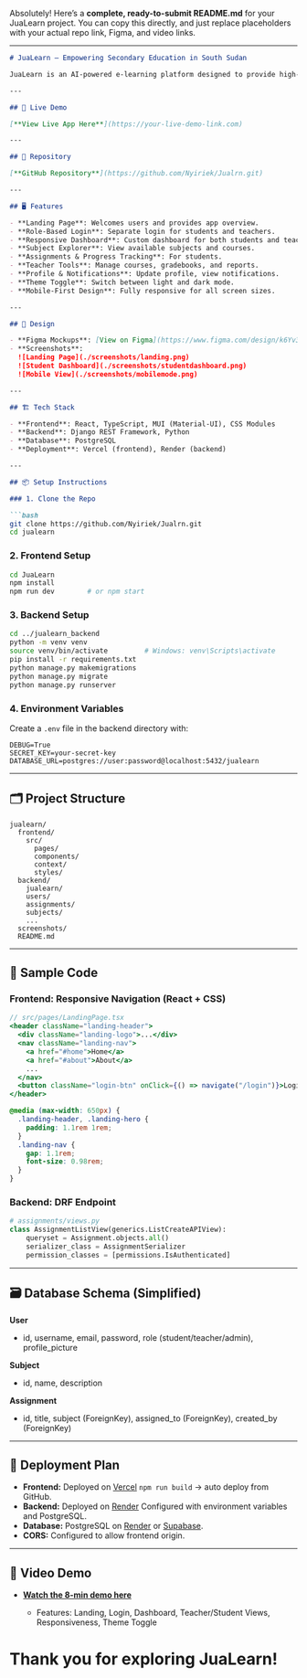 Absolutely! Here’s a **complete, ready-to-submit README.md** for your JuaLearn project.
You can copy this directly, and just replace placeholders with your actual repo link, Figma, and video links.

---

````markdown
# JuaLearn – Empowering Secondary Education in South Sudan

JuaLearn is an AI-powered e-learning platform designed to provide high-quality educational resources for secondary school students and teachers in South Sudan. The platform offers curriculum-aligned courses, interactive lessons, assessments, and progress tracking, all through a modern, responsive web application.

---

## 🚀 Live Demo

[**View Live App Here**](https://your-live-demo-link.com)

---

## 📂 Repository

[**GitHub Repository**](https://github.com/Nyiriek/Jualrn.git)

---

## 🖥️ Features

- **Landing Page**: Welcomes users and provides app overview.
- **Role-Based Login**: Separate login for students and teachers.
- **Responsive Dashboard**: Custom dashboard for both students and teachers.
- **Subject Explorer**: View available subjects and courses.
- **Assignments & Progress Tracking**: For students.
- **Teacher Tools**: Manage courses, gradebooks, and reports.
- **Profile & Notifications**: Update profile, view notifications.
- **Theme Toggle**: Switch between light and dark mode.
- **Mobile-First Design**: Fully responsive for all screen sizes.

---

## 🎨 Design

- **Figma Mockups**: [View on Figma](https://www.figma.com/design/k6Yv3nJTRARvB16VVmGkW2/JuaLearn?t=PWEJQoeGFeT8JZzf-1)
- **Screenshots**:  
  ![Landing Page](./screenshots/landing.png)
  ![Student Dashboard](./screenshots/studentdashboard.png)
  ![Mobile View](./screenshots/mobilemode.png)

---

## 🏗️ Tech Stack

- **Frontend**: React, TypeScript, MUI (Material-UI), CSS Modules
- **Backend**: Django REST Framework, Python
- **Database**: PostgreSQL
- **Deployment**: Vercel (frontend), Render (backend)

---

## 📦 Setup Instructions

### 1. Clone the Repo

```bash
git clone https://github.com/Nyiriek/Jualrn.git
cd jualearn
````

### 2. Frontend Setup

```bash
cd JuaLearn
npm install
npm run dev        # or npm start
```

### 3. Backend Setup

```bash
cd ../jualearn_backend
python -m venv venv
source venv/bin/activate         # Windows: venv\Scripts\activate
pip install -r requirements.txt
python manage.py makemigrations
python manage.py migrate
python manage.py runserver
```

### 4. Environment Variables

Create a `.env` file in the backend directory with:

```
DEBUG=True
SECRET_KEY=your-secret-key
DATABASE_URL=postgres://user:password@localhost:5432/jualearn
```

---

## 🗂️ Project Structure

```
jualearn/
  frontend/
    src/
      pages/
      components/
      context/
      styles/
  backend/
    jualearn/
    users/
    assignments/
    subjects/
    ...
  screenshots/
  README.md
```

---

## 🧩 Sample Code

### Frontend: Responsive Navigation (React + CSS)

```jsx
// src/pages/LandingPage.tsx
<header className="landing-header">
  <div className="landing-logo">...</div>
  <nav className="landing-nav">
    <a href="#home">Home</a>
    <a href="#about">About</a>
    ...
  </nav>
  <button className="login-btn" onClick={() => navigate("/login")}>Login</button>
</header>
```

```css
@media (max-width: 650px) {
  .landing-header, .landing-hero {
    padding: 1.1rem 1rem;
  }
  .landing-nav {
    gap: 1.1rem;
    font-size: 0.98rem;
  }
}
```

### Backend: DRF Endpoint

```python
# assignments/views.py
class AssignmentListView(generics.ListCreateAPIView):
    queryset = Assignment.objects.all()
    serializer_class = AssignmentSerializer
    permission_classes = [permissions.IsAuthenticated]
```

---

## 🗃️ Database Schema (Simplified)

**User**

* id, username, email, password, role (student/teacher/admin), profile\_picture

**Subject**

* id, name, description

**Assignment**

* id, title, subject (ForeignKey), assigned\_to (ForeignKey), created\_by (ForeignKey)

---

## 🚀 Deployment Plan

* **Frontend:** Deployed on [Vercel](https://vercel.com/)
  `npm run build` → auto deploy from GitHub.
* **Backend:** Deployed on [Render](https://render.com/)
  Configured with environment variables and PostgreSQL.
* **Database:** PostgreSQL on [Render](https://render.com/) or [Supabase](https://supabase.com/).
* **CORS:** Configured to allow frontend origin.

---

## 🎥 Video Demo

* [**Watch the 8-min demo here**](https://youtu.be/your-demo-link)

  * Features: Landing, Login, Dashboard, Teacher/Student Views, Responsiveness, Theme Toggle


# Thank you for exploring JuaLearn!

